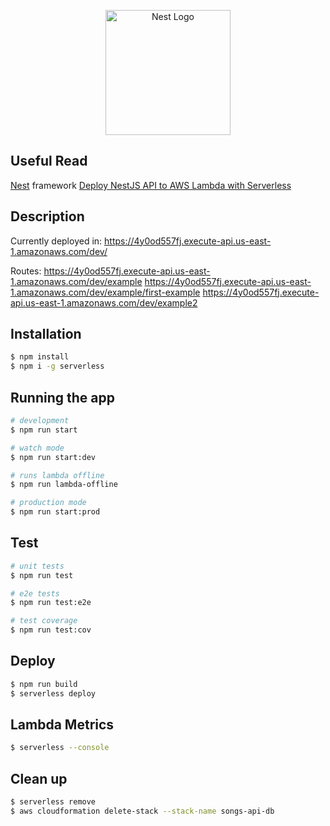 <p align="center">
  <a href="http://nestjs.com/" target="blank"><img src="https://nestjs.com/img/logo-small.svg" width="200" alt="Nest Logo" /></a>
</p>

[circleci-image]: https://img.shields.io/circleci/build/github/nestjs/nest/master?token=abc123def456
[circleci-url]: https://circleci.com/gh/nestjs/nest

## Useful Read

[Nest](https://github.com/nestjs/nest) framework
[Deploy NestJS API to AWS Lambda with Serverless](https://dev.to/aws-builders/deploy-a-nestjs-api-to-aws-lambda-with-serverless-framework-4poo)

## Description

Currently deployed in:
https://4y0od557fj.execute-api.us-east-1.amazonaws.com/dev/

Routes:
https://4y0od557fj.execute-api.us-east-1.amazonaws.com/dev/example
https://4y0od557fj.execute-api.us-east-1.amazonaws.com/dev/example/first-example
https://4y0od557fj.execute-api.us-east-1.amazonaws.com/dev/example2

## Installation

```bash
$ npm install
$ npm i -g serverless
```

## Running the app

```bash
# development
$ npm run start

# watch mode
$ npm run start:dev

# runs lambda offline
$ npm run lambda-offline

# production mode
$ npm run start:prod
```

## Test

```bash
# unit tests
$ npm run test

# e2e tests
$ npm run test:e2e

# test coverage
$ npm run test:cov
```

## Deploy

```bash
$ npm run build
$ serverless deploy
```

## Lambda Metrics

```bash
$ serverless --console
```

## Clean up

```bash
$ serverless remove
$ aws cloudformation delete-stack --stack-name songs-api-db
```
